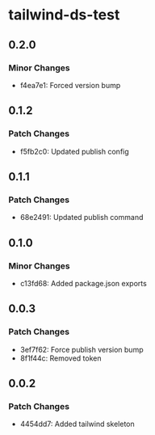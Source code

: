 # tailwind-ds-test

## 0.2.0

### Minor Changes

- f4ea7e1: Forced version bump

## 0.1.2

### Patch Changes

- f5fb2c0: Updated publish config

## 0.1.1

### Patch Changes

- 68e2491: Updated publish command

## 0.1.0

### Minor Changes

- c13fd68: Added package.json exports

## 0.0.3

### Patch Changes

- 3ef7f62: Force publish version bump
- 8f1f44c: Removed token

## 0.0.2

### Patch Changes

- 4454dd7: Added tailwind skeleton

